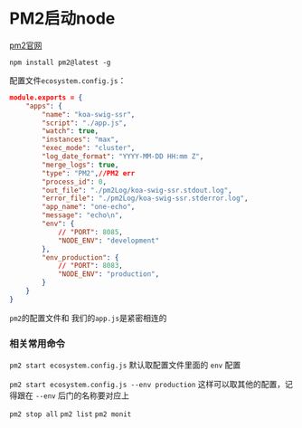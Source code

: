 # PM2启动node

[pm2官网](http://pm2.keymetrics.io/docs/usage/quick-start/)

`npm install pm2@latest -g`

配置文件`ecosystem.config.js`：

```json
module.exports = {
    "apps": {
        "name": "koa-swig-ssr",
        "script": "./app.js",
        "watch": true,
        "instances": "max",
        "exec_mode": "cluster",
        "log_date_format": "YYYY-MM-DD HH:mm Z",
        "merge_logs": true,
        "type": "PM2",//PM2 err
        "process_id": 0,
        "out_file": "./pm2Log/koa-swig-ssr.stdout.log",
        "error_file": "./pm2Log/koa-swig-ssr.stderror.log",
        "app_name": "one-echo",
        "message": "echo\n",
        "env": {
            // "PORT": 8085,
            "NODE_ENV": "development"
        },
        "env_production": {
            // "PORT": 8083,
            "NODE_ENV": "production",
        }
    }
}
```

`pm2`的配置文件和 我们的`app.js`是紧密相连的

### 相关常用命令

`pm2 start ecosystem.config.js` 默认取配置文件里面的 `env` 配置

`pm2 start ecosystem.config.js --env production` 这样可以取其他的配置，记得跟在 `--env` 后门的名称要对应上

`pm2 stop all` `pm2 list`  `pm2 monit`